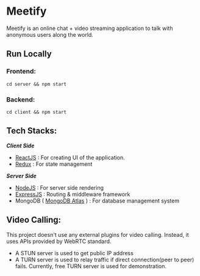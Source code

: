 # Meetify
Meetify is an online chat + video streaming application to talk with anonymous users along the world. 

## Run Locally

### Frontend:
`cd server && npm start`

### Backend:
`cd client && npm start`

## Tech Stacks:

**_Client Side_**
- [ReactJS](https://reactjs.org/) : For creating UI of the application.
- [Redux](https://react-redux.js.org/) : For state management

**_Server Side_**
- [NodeJS](https://nodejs.org/en/) : For server side rendering
- [ExpressJS]() : Routing & middleware framework
- MongoDB ( [MongoDB Atlas](https://www.mongodb.com/cloud/atlas) ) : For database management system

## Video Calling:
This project doesn't use any external plugins for video calling. Instead, it uses APIs provided by WebRTC standard.
 - A STUN server is used to get public IP address
 - A TURN server is used to relay traffic if direct connection(peer to peer) fails. Currently, 
   free TURN server is used for demonstration. 

   
